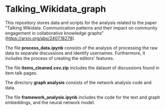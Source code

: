 # Talking_Wikidata_graph

This repository stores data and scripts for the analysis related to the paper "Talking Wikidata: Communication patterns and their impact on community engagement in collaborative knowledge graphs" (https://arxiv.org/abs/2407.18278).

The file **process_data.ipynb** consists of the analysis of processing the raw data to separate discussions and identify usernames. Furthermore, it includes the process of creating the editors' features.

The file **items_cleaned.csv.zip** includes the dataset of discussions found in item talk pages.

The directory **graph analysis** consists of the network analysis code and data.

The file **framework_analysis.ipynb** includes the code for the text and graph embeddings, and the neural network model.
